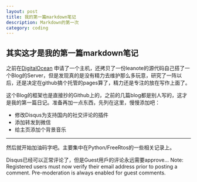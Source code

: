 ```yaml
---
layout: post
title: 我的第一篇markdown笔记
description: Markdown的第一次
category: coding
---
```


## 其实这才是我的第一篇markdown笔记


之前在[DigitalOcean](https://www.digitalocean.com/) 申请了一个主机，还拷贝了一份leanote的源代码自己搭了一个Blog的Server，但是发现真的是没有精力去维护那么多玩意，研究了一阵以后，还是决定在github搞个托管的pages算了，精力还是专注的放在写作上面了。

这个Blog的框架也是直接抄的Github上的，之前的几篇blog都是别人写的，这才是我的第一篇日记。准备再加一点东西，先列在这里，慢慢添加吧：

* 修改Disqus为支持国内的社交评论的插件
* 添加转发到微信
* 给主页添加个背景音乐

***

然后就开始加油码字吧。主要集中在Python/FreeRtos的一些相关记录上。

Disqus已经可以正常评论了，但是Guest用戶的评论永远需要approve...
Note: Registered users must now verify their email address prior to posting a comment. Pre-moderation is always enabled for guest comments.